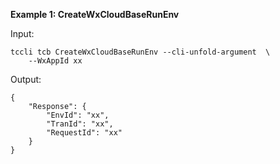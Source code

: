 **Example 1: CreateWxCloudBaseRunEnv**



Input: 

```
tccli tcb CreateWxCloudBaseRunEnv --cli-unfold-argument  \
    --WxAppId xx
```

Output: 
```
{
    "Response": {
        "EnvId": "xx",
        "TranId": "xx",
        "RequestId": "xx"
    }
}
```

